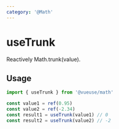 ```yaml
---
category: '@Math'
---
```


# useTrunk

Reactively Math.trunk(value).

## Usage

```ts
import { useTrunk } from '@vueuse/math'

const value1 = ref(0.95)
const value2 = ref(-2.34)
const result1 = useTrunk(value1) // 0
const result2 = useTrunk(value2) // -2
```
